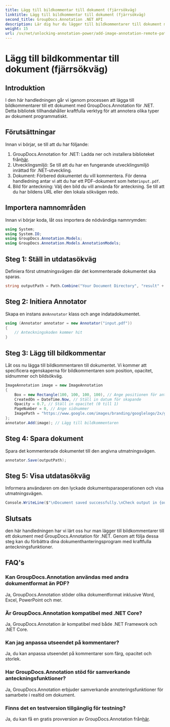 ```yaml
---
title: Lägg till bildkommentar till dokument (fjärrsökväg)
linktitle: Lägg till bildkommentar till dokument (fjärrsökväg)
second_title: GroupDocs.Annotation .NET API
description: Lär dig hur du lägger till bildkommentarer till dokument med GroupDocs.Annotation för .NET. Förbättra dokumenthanteringen med kraftfulla anteckningsfunktioner.
weight: 15
url: /sv/net/unlocking-annotation-power/add-image-annotation-remote-path/
---
```


# Lägg till bildkommentar till dokument (fjärrsökväg)

## Introduktion
I den här handledningen går vi igenom processen att lägga till bildkommentarer till ett dokument med GroupDocs.Annotation för .NET. Detta bibliotek tillhandahåller kraftfulla verktyg för att annotera olika typer av dokument programmatiskt.
## Förutsättningar
Innan vi börjar, se till att du har följande:
1.  GroupDocs.Annotation for .NET: Ladda ner och installera biblioteket från[här](https://releases.groupdocs.com/annotation/net/).
2. Utvecklingsmiljö: Se till att du har en fungerande utvecklingsmiljö inrättad för .NET-utveckling.
3.  Dokument: Förbered dokumentet du vill kommentera. För denna handledning antar vi att du har ett PDF-dokument som heter`input.pdf`.
4. Bild för anteckning: Välj den bild du vill använda för anteckning. Se till att du har bildens URL eller den lokala sökvägen redo.

## Importera namnområden
Innan vi börjar koda, låt oss importera de nödvändiga namnrymden:
```csharp
using System;
using System.IO;
using GroupDocs.Annotation.Models;
using GroupDocs.Annotation.Models.AnnotationModels;
```
## Steg 1: Ställ in utdatasökväg
Definiera först utmatningsvägen där det kommenterade dokumentet ska sparas.
```csharp
string outputPath = Path.Combine("Your Document Directory", "result" + Path.GetExtension("input.pdf"));
```
## Steg 2: Initiera Annotator
 Skapa en instans av`Annotator` klass och ange indatadokumentet.
```csharp
using (Annotator annotator = new Annotator("input.pdf"))
{
    // Anteckningskoden kommer hit
}
```
## Steg 3: Lägg till bildkommentar
Låt oss nu lägga till bildkommentaren till dokumentet. Vi kommer att specificera egenskaperna för bildkommentaren som position, opacitet, sidnummer och bildsökväg.
```csharp
ImageAnnotation image = new ImageAnnotation
{
    Box = new Rectangle(100, 100, 100, 100), // Ange positionen för anteckningen
    CreatedOn = DateTime.Now, // Ställ in datum för skapande
    Opacity = 0.7, // Ställ in opacitet (0 till 1)
    PageNumber = 0, // Ange sidnummer
    ImagePath = "https://www.google.com/images/branding/googlelogo/2x/googlelogo_color_92x30dp.png" // Ange webbadressen till bilden
};
annotator.Add(image); // Lägg till bildkommentaren
```
## Steg 4: Spara dokument
Spara det kommenterade dokumentet till den angivna utmatningsvägen.
```csharp
annotator.Save(outputPath);
```
## Steg 5: Visa utdatasökväg
Informera användaren om den lyckade dokumentsparaoperationen och visa utmatningsvägen.
```csharp
Console.WriteLine($"\nDocument saved successfully.\nCheck output in {outputPath}.");
```

## Slutsats
den här handledningen har vi lärt oss hur man lägger till bildkommentarer till ett dokument med GroupDocs.Annotation för .NET. Genom att följa dessa steg kan du förbättra dina dokumenthanteringsprogram med kraftfulla anteckningsfunktioner.
## FAQ's
### Kan GroupDocs.Annotation användas med andra dokumentformat än PDF?
Ja, GroupDocs.Annotation stöder olika dokumentformat inklusive Word, Excel, PowerPoint och mer.
### Är GroupDocs.Annotation kompatibel med .NET Core?
Ja, GroupDocs.Annotation är kompatibel med både .NET Framework och .NET Core.
### Kan jag anpassa utseendet på kommentarer?
Ja, du kan anpassa utseendet på kommentarer som färg, opacitet och storlek.
### Har GroupDocs.Annotation stöd för samverkande anteckningsfunktioner?
Ja, GroupDocs.Annotation erbjuder samverkande annoteringsfunktioner för samarbete i realtid om dokument.
### Finns det en testversion tillgänglig för testning?
 Ja, du kan få en gratis provversion av GroupDocs.Annotation från[här](https://releases.groupdocs.com/).